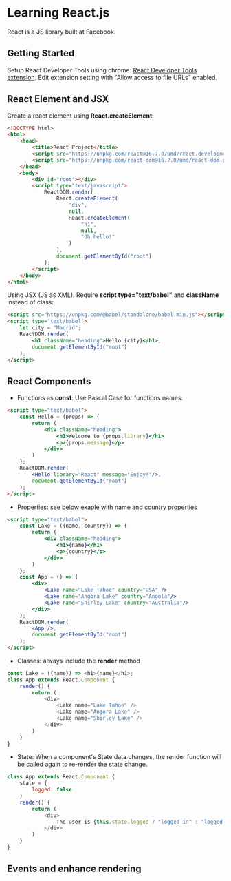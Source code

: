 # Learning React.js
React is a JS library built at Facebook.

## Getting Started

Setup React Developer Tools using chrome: [React Developer Tools extension](https://chrome.google.com/webstore/detail/react-developer-tools/fmkadmapgofadopljbjfkapdkoienihi?hl=es). Edit extension setting with "Allow access to file URLs" enabled.

## React Element and JSX
Create a react element using **React.createElement**:

```html
<!DOCTYPE html>
<html>
    <head>
        <title>React Project</title>
        <script src="https://unpkg.com/react@16.7.0/umd/react.development.js"></script>
        <script src="https://unpkg.com/react-dom@16.7.0/umd/react-dom.development.js"></script>
    </head>
    <body>
        <div id="root"></div>
        <script type="text/javascript">
            ReactDOM.render(
                React.createElement(
                    "div", 
                    null, 
                    React.createElement(
                        "h1",
                        null,
                        "Oh hello!"
                    )
                ),
                document.getElementById("root")
            );
        </script>
    </body>
</html>    
```

Using JSX (JS as XML). Require **script type="text/babel"** and **className** instead of class:  
```html 
<script src="https://unpkg.com/@babel/standalone/babel.min.js"></script>
<script type="text/babel">  
    let city = "Madrid";            
    ReactDOM.render(
        <h1 className="heading">Hello {city}</h1>,
        document.getElementById("root")
    );
</script>
```

## React Components

* Functions as **const**: Use Pascal Case for functions names:
```html
<script type="text/babel">  
    const Hello = (props) => {
        return (
            <div className="heading">
                <h1>Welcome to {props.library}</h1>
                <p>{props.message}</p>
            </div>
        )
    };    
    ReactDOM.render(
        <Hello library="React" message="Enjoy!"/>,
        document.getElementById("root")
    );
</script>
```

* Properties: see below exaple with name and country properties
```html
<script type="text/babel">            
    const Lake = ({name, country}) => {
        return (
            <div className="heading">
                <h1>{name}</h1>
                <p>{country}</p>
            </div>
        )
    }; 
    const App = () => (
        <div>
            <Lake name="Lake Tahoe" country="USA" />
            <Lake name="Angora Lake" country="Angola"/>
            <Lake name="Shirley Lake" country="Australia"/>
        </div>
    );
    ReactDOM.render(
        <App />,
        document.getElementById("root")
    );
</script>
```

* Classes: always include the **render** method
```js           
const Lake = ({name}) => <h1>{name}</h1>;
class App extends React.Component {
    render() {
        return (
            <div>
                <Lake name="Lake Tahoe" />
                <Lake name="Angora Lake" />
                <Lake name="Shirley Lake" />
            </div>
        )
    }
}    
```

* State: When a component's State data changes, the render function will be called again to re-render the state change.
```js
class App extends React.Component {
    state = {
        logged: false
    }
    render() {
        return (
            <div>
                The user is {this.state.logged ? "logged in" : "logged out"}.
            </div>
        )
    }
}
```

## Events and enhance rendering